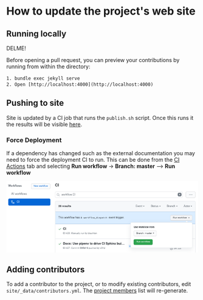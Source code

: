 <!--
{% comment %}
Licensed to the Apache Software Foundation (ASF) under one or more
contributor license agreements.  See the NOTICE file distributed with
this work for additional information regarding copyright ownership.
The ASF licenses this file to you under the Apache License, Version 2.0
(the "License"); you may not use this file except in compliance with
the License.  You may obtain a copy of the License at

http://www.apache.org/licenses/LICENSE-2.0

Unless required by applicable law or agreed to in writing, software
distributed under the License is distributed on an "AS IS" BASIS,
WITHOUT WARRANTIES OR CONDITIONS OF ANY KIND, either express or implied.
See the License for the specific language governing permissions and
limitations under the License.
{% endcomment %}
-->

# How to update the project's web site

## Running locally

DELME!

Before opening a pull request, you can preview your contributions by
running from within the directory:

```
1. bundle exec jekyll serve
2. Open [http://localhost:4000](http://localhost:4000)
```

## Pushing to site

Site is updated by a CI job that runs the `publish.sh` script. Once this
runs it the results will be visible [here](https://nuttx.apache.org).

### Force Deployment

If a dependency has changed such as the external documentation you may
need to force the deployment CI to run. This can be done from the [CI
Actions](https://github.com/apache/incubator-nuttx-website/actions?query=workflow%3ACI)
tab and selecting **Run workflow** -> **Branch: master** --> **Run workflow**

![Trigger Workflow](ci-workflow.png)

## Adding contributors

To add a contributor to the project, or to modify existing contributors,
edit `site/_data/contributors.yml`.
The [project members](http://localhost:4000/community.html#project-members)
list will re-generate.
